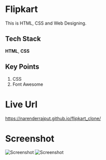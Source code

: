 # Flipkart
This is HTML, CSS and Web Designing. 

## Tech Stack

**HTML**, **CSS**

## Key Points
1. CSS
2. Font Awesome 

# Live Url
https://narenderrajput.github.io/flipkart_clone/


# Screenshot

![Screenshot](./Flipcart.png)
![Screenshot](./Flipkart%20Responsive.png)
